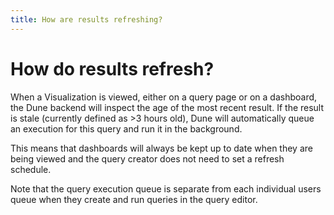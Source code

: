```yaml
---
title: How are results refreshing?
---
```



# How do results refresh?

When a Visualization is viewed, either on a query page or on a dashboard, the Dune backend will inspect the age of the most recent result. If the result is stale (currently defined as >3 hours old), Dune will automatically queue an execution for this query and run it in the background.

This means that dashboards will always be kept up to date when they are being viewed and the query creator does not need to set a refresh schedule.

Note that the query execution queue is separate from each individual users queue when they create and run queries in the query editor.
